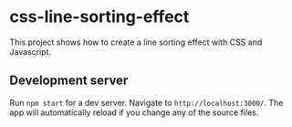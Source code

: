 # css-line-sorting-effect

This project shows how to create a line sorting effect with CSS and Javascript.

## Development server

Run `npm start` for a dev server. Navigate to `http://localhost:3000/`. The app will automatically reload if you change any of the source files.
